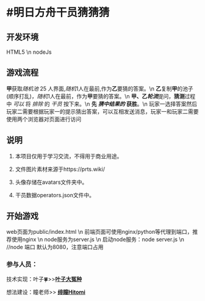 # #明日方舟干员猜猜猜



## 开发环境
HTML5  \n
nodeJs


## 游戏流程

**甲**获取*随机池* 25 人界面,*随机*1人在最前,作为**乙**要猜的答案。\n
**乙**复制**甲**的池子(顺序打乱)，*随机*1人在最前，作为**甲**要猜的答案。\n
**甲、乙*****轮流***提问，**猜测**过程中 *可以* 将 *排除* 的 *干员* 按下来。\n
**先** ***猜中结果的*** **获胜**。\n
玩家一选择答案然后玩家二需要根据玩家一的提示猜出答案，可以互相发送消息，玩家一和玩家二需要使用两个浏览器对页面进行访问

## 说明

1. 本项目仅用于学习交流，不得用于商业用途。

2. 文件图片素材来源于https://prts.wiki/

3. 头像存储在avatars文件夹中。

4. 干员数据operators.json文件中。

## 开始游戏
web页面为public/index.html  \n
前端页面可使用nginx/python等代理到端口，推荐使用nginx  \n
node服务为server.js  \n
启动node服务：node server.js  \n
//node 端口 默认为8080，注意端口占用

### 参与人员：

技术实现：叶子🍀>>**[叶子大冤种]( https://space.bilibili.com/435289695)** 


想法建设：瞳老师>> [**绯瞳Hitomi**](https://space.bilibili.com/700489083) 


